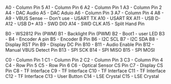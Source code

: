 A0  - Column Pin 5
A1  - Column Pin 6
A2  - Column Pin 1
A3  - Column Pin 2
A4  - DAC Audio
A5  - DAC Aduio
A6  - Column Pin 3
A7  - Column Pin 4
A8  - 
A9  - VBUS Sense -- Don't use - USART TX
A10 - USART RX
A11 - USB D-
A12 - USB D+
A13 - SWD DIO
A14 - SWD CLK
A15 - Split Hand Pin

B0  - WS2812 Pin (PWM)
B1  - Backlight Pin (PWM)
B2  - Boot1 - user LED
B3  -
B4  - Encoder A pin
B5  - Encoder B Pin
B6  - I2C SCL
B7  - I2C SDA
B8  - Display RST Pin
B9  - Display DC Pin
B10 - 
B11 - Audio Enable Pin
B12 - Manual VBUS Detect Pin
B13 - SPI SCK
B14 - SPI MISO
B15 - SPI MOSI

C0  - Column Pin 1
C1  - Column Pin 2
C2  - Column Pin 3
C3  - Column Pin 4
C4  - Row Pin 5
C5  - Row Pin 6
C6  - Optical Sensor CS Pin
C7  - Display CS Pin
C8  - TF Interface
C9  - TF Interface
C10 - TF Interface
C11 - TF Interface
C12 - TF Interface
C13 - User Button
C14 - LSE Crystal
C15 - LSE Crystal
